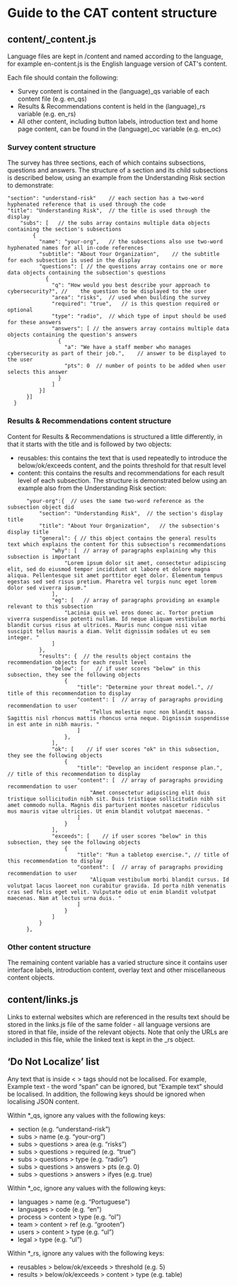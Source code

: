 # Guide to the CAT content structure

## content/_content.js
Language files are kept in /content and named according to the language, for example en-content.js is the English language version of CAT's content. 

Each file should contain the following:
* Survey content is contained in the (language)_qs variable of each content file (e.g. en_qs)
* Results & Recommendations content is held in the (language)_rs variable (e.g. en_rs)
* All other content, including button labels, introduction text and home page content, can be found in the (language)_oc variable (e.g. en_oc)

### Survey content structure
The survey has three sections, each of which contains subsections, questions and answers. The structure of a section and its child subsections is described below, using an example from the Understanding Risk section to demonstrate:

```
"section": "understand-risk"    // each section has a two-word hyphenated reference that is used through the code
"title": "Understanding Risk",  // the title is used through the display
    "subs": [   // the subs array contains multiple data objects containing the section's subsections
        {   
          "name": "your-org",   // the subsections also use two-word hyphenated names for all in-code references
          "subtitle": "About Your Organization",    // the subtitle for each subsection is used in the display
          "questions": [ // the questions array contains one or more data objects containing the subsection's questions
            {
              "q": "How would you best describe your approach to cybersecurity?", //    the question to be displayed to the user
              "area": "risks",  // used when building the survey
              "required": "true",   // is this question required or optional
              "type": "radio",  // which type of input should be used for these answers
              "answers": [ // the answers array contains multiple data objects containing the question's answers
                {
                  "a": "We have a staff member who manages cybersecurity as part of their job.",    // answer to be displayed to the user
                  "pts": 0  // number of points to be added when user selects this answer
                }
              ]
          }]
      }]
  }
```

### Results & Recommendations content structure
Content for Results & Recommendations is structured a little differently, in that it starts with the title and is followed by two objects:
* reusables: this contains the text that is used repeatedly to introduce the below/ok/exceeds content, and the points threshold for that result level
* content: this contains the results and recommendations for each result level of each subsection. The structure is demonstrated below using an example also from the Understanding Risk section:

```
      "your-org":{  // uses the same two-word reference as the subsection object did
          "section": "Understanding Risk",  // the section's display title
          "title": "About Your Organization",   // the subsection's display title
          "general": { // this object contains the general results text which explains the content for this subsection's recommendations
              "why": [  // array of paragraphs explaining why this subsection is important
                  "Lorem ipsum dolor sit amet, consectetur adipiscing elit, sed do eiusmod tempor incididunt ut labore et dolore magna aliqua. Pellentesque sit amet porttitor eget dolor. Elementum tempus egestas sed sed risus pretium. Pharetra vel turpis nunc eget lorem dolor sed viverra ipsum."
              ],
              "eg": [   // array of paragraphs providing an example relevant to this subsection
                  "Lacinia quis vel eros donec ac. Tortor pretium viverra suspendisse potenti nullam. Id neque aliquam vestibulum morbi blandit cursus risus at ultrices. Mauris nunc congue nisi vitae suscipit tellus mauris a diam. Velit dignissim sodales ut eu sem integer. "
              ]
          },
          "results": {  // the results object contains the recommendation objects for each result level
              "below": [    // if user scores "below" in this subsection, they see the following objects
                  {
                      "title": "Determine your threat model.", // title of this recommendation to display
                      "content": [  // array of paragraphs providing recommendation to user
                          "Tellus molestie nunc non blandit massa. Sagittis nisl rhoncus mattis rhoncus urna neque. Dignissim suspendisse in est ante in nibh mauris. "
                      ]
                  },
              ],
              "ok": [    // if user scores "ok" in this subsection, they see the following objects
                  {
                      "title": "Develop an incident response plan.", // title of this recommendation to display
                      "content": [  // array of paragraphs providing recommendation to user
                          "Amet consectetur adipiscing elit duis tristique sollicitudin nibh sit. Duis tristique sollicitudin nibh sit amet commodo nulla. Magnis dis parturient montes nascetur ridiculus mus mauris vitae ultricies. Ut enim blandit volutpat maecenas. "
                      ]
                  }
              ],
              "exceeds": [    // if user scores "below" in this subsection, they see the following objects
                  {
                      "title": "Run a tabletop exercise.", // title of this recommendation to display
                      "content": [  // array of paragraphs providing recommendation to user
                          "Aliquam vestibulum morbi blandit cursus. Id volutpat lacus laoreet non curabitur gravida. Id porta nibh venenatis cras sed felis eget velit. Vulputate odio ut enim blandit volutpat maecenas. Nam at lectus urna duis. "
                      ]                      
                  }
              ]
          }
      },
  ```

### Other content structure
The remaining content variable has a varied structure since it contains user interface labels, introduction content, overlay text and other miscellaneous content objects.


## content/links.js
Links to external websites which are referenced in the results text should be stored in the links.js file of the same folder - all language versions are stored in that file, inside of the relevant objects. Note that only the URLs are included in this file, while the linked text is kept in the _rs object.


## ‘Do Not Localize’ list
Any text that is inside < > tags should not be localised. For example, <span>Example text</span> - the word “span” can be ignored, but “Example text” should be localised. In addition, the following keys should be ignored when localising JSON content.

Within *_qs, ignore any values with the following keys:
* section (e.g. “understand-risk”)
* subs > name (e.g. “your-org”)
* subs > questions > area (e.g. “risks”)
* subs > questions > required (e.g. “true”)
* subs > questions > type (e.g. “radio”)
* subs > questions > answers > pts (e.g. 0)
* subs > questions > answers > ifyes (e.g. true)

Within *_oc, ignore any values with the following keys:
* languages > name (e.g. “Portuguese")
* languages > code (e.g. “en”)
* process > content > type (e.g. “ol”)
* team > content > ref (e.g. “grooten”)
* users > content > type (e.g. “ul”)
* legal > type (e.g. “ul”)

Within *_rs, ignore any values with the following keys:
* reusables > below/ok/exceeds > threshold (e.g. 5)
* results > below/ok/exceeds > content > type (e.g. table)

